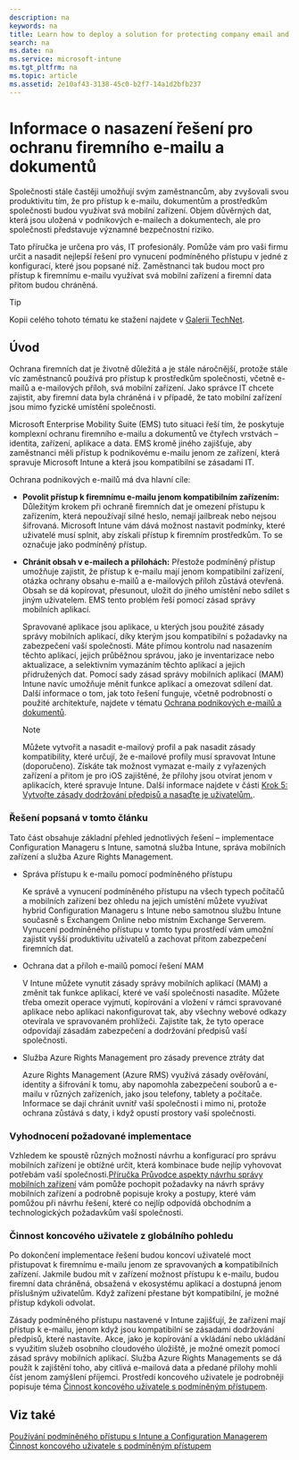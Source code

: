 ```yaml
---
description: na
keywords: na
title: Learn how to deploy a solution for protecting company email and documents
search: na
ms.date: na
ms.service: microsoft-intune
ms.tgt_pltfrm: na
ms.topic: article
ms.assetid: 2e10af43-3138-45c0-b2f7-14a1d2bfb237
---
```

# Informace o nasazen&#237; řešen&#237; pro ochranu firemn&#237;ho e-mailu a dokumentů
Společnosti stále častěji umožňují svým zaměstnancům, aby zvyšovali svou produktivitu tím, že pro přístup k e-mailu, dokumentům a prostředkům společnosti budou využívat svá mobilní zařízení. Objem důvěrných dat, která jsou uložená v podnikových e-mailech a dokumentech, ale pro společnosti představuje významné bezpečnostní riziko.

Tato příručka je určena pro vás, IT profesionály. Pomůže vám pro vaši firmu určit a nasadit nejlepší řešení pro vynucení podmíněného přístupu v jedné z konfigurací, které jsou popsané níž. Zaměstnanci tak budou moct pro přístup k firemnímu e-mailu využívat svá mobilní zařízení a firemní data přitom budou chráněná.

> [!TIP]
> Kopii celého tohoto tématu ke stažení najdete v [Galerii TechNet](https://gallery.technet.microsoft.com/Deploying-Enterprise-16499404).

## Úvod
Ochrana firemních dat je životně důležitá a je stále náročnější, protože stále víc zaměstnanců používá pro přístup k prostředkům společnosti, včetně e-mailů a e-mailových příloh, svá mobilní zařízení. Jako správce IT chcete zajistit, aby firemní data byla chráněná i v případě, že tato mobilní zařízení jsou mimo fyzické umístění společnosti.

Microsoft Enterprise Mobility Suite (EMS) tuto situaci řeší tím, že poskytuje komplexní ochranu firemního e-mailu a dokumentů ve čtyřech vrstvách – identita, zařízení, aplikace a data. EMS kromě jiného zajišťuje, aby zaměstnanci měli přístup k podnikovému e-mailu jenom ze zařízení, která spravuje Microsoft Intune a která jsou kompatibilní se zásadami IT.

Ochrana podnikových e-mailů má dva hlavní cíle:

-   **Povolit přístup k firemnímu e-mailu jenom kompatibilním zařízením:** Důležitým krokem při ochraně firemních dat je omezení přístupu k zařízením, která nepoužívají silné heslo, nemají jailbreak nebo nejsou šifrovaná.  Microsoft Intune vám dává možnost nastavit podmínky, které uživatelé musí splnit, aby získali přístup k firemním prostředkům. To se označuje jako podmíněný přístup.

-   **Chránit obsah v e-mailech a přílohách:** Přestože podmíněný přístup umožňuje zajistit, že přístup k e-mailu mají jenom kompatibilní zařízení, otázka ochrany obsahu e-mailů a e-mailových příloh zůstává otevřená.  Obsah se dá kopírovat, přesunout, uložit do jiného umístění nebo sdílet s jiným uživatelem.  EMS tento problém řeší pomocí zásad správy mobilních aplikací.

    Spravované aplikace jsou aplikace, u kterých jsou použité zásady správy mobilních aplikací, díky kterým jsou kompatibilní s požadavky na zabezpečení vaší společnosti. Máte přímou kontrolu nad nasazením těchto aplikací, jejich průběžnou správou, jako je inventarizace nebo aktualizace, a selektivním vymazáním těchto aplikací a jejich přidružených dat. Pomocí sady zásad správy mobilních aplikací (MAM) Intune navíc umožňuje měnit funkce aplikací a omezovat sdílení dat. Další informace o tom, jak toto řešení funguje, včetně podrobností o použité architektuře, najdete v tématu [Ochrana podnikových e-mailů a dokumentů](https://technet.microsoft.com/en-us/library/mt574220.aspx).

    > [!NOTE]
    > Můžete vytvořit a nasadit e-mailový profil a pak nasadit zásady kompatibility, které určují, že e-mailové profily musí spravovat Intune (doporučeno). Získáte tak možnost vymazat e-maily z vyřazených zařízení a přitom je pro iOS  zajištěné, že přílohy jsou otvírat jenom v aplikacích, které spravuje Intune. Další informace najdete v části [Krok 5: Vytvořte zásady dodržování předpisů a nasaďte je uživatelům.](../Topic/Use_conditional_access_with_Intune_and_Configuration_Manager.md#Step_5).

### <a name="Step_5"></a>Řešení popsaná v tomto článku
Tato část obsahuje základní přehled jednotlivých řešení – implementace Configuration Manageru s Intune, samotná služba Intune, správa mobilních zařízení a služba Azure Rights Management.

-   Správa přístupu k e-mailu pomocí podmíněného přístupu

    Ke správě a vynucení podmíněného přístupu na všech typech počítačů a mobilních zařízení bez ohledu na jejich umístění můžete využívat hybrid Configuration Manageru s Intune nebo samotnou službu Intune současně s Exchangem Online nebo místním Exchange Serverem. Vynucení podmíněného přístupu v tomto typu prostředí vám umožní zajistit vyšší produktivitu uživatelů a zachovat přitom zabezpečení firemních dat.

-   Ochrana dat a příloh e-mailů pomocí řešení MAM

    V Intune můžete vynutit zásady správy mobilních aplikací (MAM) a změnit tak funkce aplikací, které ve vaší společnosti nasadíte. Můžete třeba omezit operace vyjmutí, kopírování a vložení v rámci spravované aplikace nebo aplikaci nakonfigurovat tak, aby všechny webové odkazy otevírala ve spravovaném prohlížeči. Zajistíte tak, že tyto operace odpovídají zásadám zabezpečení a dodržování předpisů vaší společnosti.

-   Služba Azure Rights Management pro zásady prevence ztráty dat

    Azure Rights Management (Azure RMS) využívá zásady ověřování, identity a šifrování k tomu, aby napomohla zabezpečení souborů a e-mailu v různých zařízeních, jako jsou telefony, tablety a počítače. Informace se dají chránit uvnitř vaší společnosti i mimo ni, protože ochrana zůstává s daty, i když opustí prostory vaší společnosti.

### Vyhodnocení požadované implementace
Vzhledem ke spoustě různých možností  návrhu a konfigurací pro správu mobilních zařízení je obtížné určit, která kombinace bude nejlíp vyhovovat potřebám vaší společnosti.[Příručka Průvodce aspekty návrhu správy mobilních zařízení](https://technet.microsoft.com/en-us/library/mt143180.aspx) vám pomůže pochopit požadavky na návrh správy mobilních zařízení a podrobně popisuje kroky a postupy, které vám pomůžou při návrhu řešení, které co nejlíp odpovídá obchodním a technologických požadavkům vaší společnosti.

### Činnost koncového uživatele z globálního pohledu
Po dokončení implementace řešení budou koncoví uživatelé moct přistupovat k firemnímu e-mailu jenom ze spravovaných **a** kompatibilních zařízení. Jakmile budou mít v zařízení možnost přístupu k e-mailu, budou firemní data chráněná, obsažená v ekosystému aplikací a dostupná jenom příslušným uživatelům. Když zařízení přestane být kompatibilní, je možné přístup kdykoli odvolat.

Zásady podmíněného přístupu nastavené v Intune zajišťují, že zařízení mají přístup k e-mailu, jenom když jsou kompatibilní se zásadami dodržování předpisů, které nastavíte. Akce, jako je kopírování a vkládání nebo ukládání s využitím služeb osobního cloudového úložiště, je možné omezit pomocí zásad správy mobilních aplikací. Služba Azure Rights Managements se dá použít k zajištění toho, aby citlivá e-mailová data a předané přílohy mohli číst jenom zamýšlení příjemci. Prostředí koncového uživatele je podrobněji popisuje téma [Činnost koncového uživatele s podmíněným přístupem](../Topic/End-user_experience_of_conditional_access.md).

## Viz také
[Používání podmíněného přístupu s Intune a Configuration Managerem](../Topic/Use_conditional_access_with_Intune_and_Configuration_Manager.md)
[Činnost koncového uživatele s podmíněným přístupem](../Topic/End-user_experience_of_conditional_access.md)

